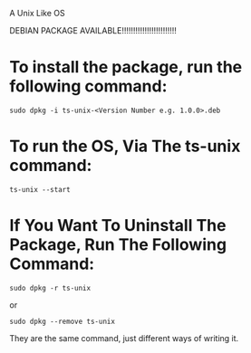 A Unix Like OS

DEBIAN PACKAGE AVAILABLE!!!!!!!!!!!!!!!!!!!!!!!!

# To install the package, run the following command:

```text
sudo dpkg -i ts-unix-<Version Number e.g. 1.0.0>.deb
```

# To run the OS, Via The ts-unix command:

```text
ts-unix --start
```

# If You Want To Uninstall The Package, Run The Following Command:

```text
sudo dpkg -r ts-unix
```

or 

```text
sudo dpkg --remove ts-unix
```

They are the same command, just different ways of writing it.
